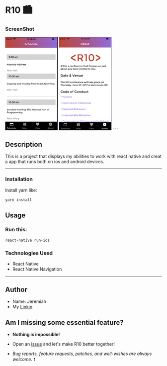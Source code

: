 # R10 🏙

### ScreenShot

<img alt="Screenhot1" src="screenshots/screenshot1.png" height=300 /> 
<img alt="Screenshot2" src="screenshots/screenshot2.png" height=300 /> 
---

## Description

This is a project that displays my abilities to work with react native and creat a app that runs both on ios and android devices.

---

### Installation

Install yarn like:

```bash
yarn install
```

## Usage

### Run this:

```bash
react-native run-ios
```

### Technologies Used

- React Native
- React Native Navigation

---

## Author

- Name: Jeremiah
- My [Linkin](https://www.linkedin.com/in/jeremiah-aguirre-606708181/)

## Am I missing some essential feature?

- **Nothing is impossible!**

- Open an [issue](https://github.com/jeremiahaguirre/r10/issues/new) and let's make R10 better together!

- _Bug reports, feature requests, patches, and well-wishes are always welcome._ :heavy_exclamation_mark:
